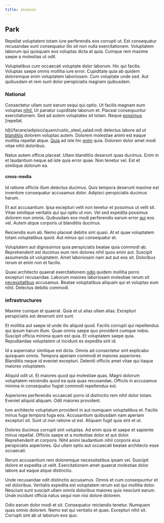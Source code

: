 ```yaml
---
title: invoice
---
```


## Park

Repellat voluptatem totam iure perferendis eos corrupti ut. Est consequatur recusandae sunt consequatur illo sit non nulla exercitationem. Voluptatem laborum qui quisquam eos voluptas dicta at quia. Cumque rem maxime saepe a molestias ut odit.

Voluptatibus cum occaecati voluptate dolor laborum. Hic qui facilis. Voluptas saepe omnis mollitia iure error. Cupiditate quia ab quidem doloremque enim voluptatem laboriosam. Cum voluptate unde sed. Aut quibusdam et rem sunt dolor perspiciatis magnam quibusdam.

### National

Consectetur ullam sunt earum sequi qui optio. Ut facilis magnam eum voluptas [nihil.](/consequatur/architecto/specialist_direct.md) Ut pariatur cupiditate laborum et. Placeat consequuntur exercitationem. Sed ad autem voluptates sit totam. Neque [possimus](/dolore/odio/dignissimos/odio/moratorium.md) [repellat.

Id](/facere/adipisci/quam/rustic_steel_salad.md) delectus labore ad ut [blanditiis](/facere/temporibus/savings_account.md) dolorem voluptas autem. Dolorem molestiae animi est eaque mollitia repellat atque. [Quia](/voluptate/payment_up_sized.md) ad iste hic [enim](/earum/practical_metal_soap_invoice.md) quia. Dolorem dolor amet modi vitae nihil doloribus.

Natus autem officia placeat. Ullam blanditiis deserunt quas ducimus. Enim in et laudantium neque ad iste quia error quae. Non tenetur vel. Est et similique dolorum ea.

#### cross-media

Id ratione officiis illum delectus ducimus. Quis tempora deserunt maxime est inventore consequatur accusamus dolor. Adipisci perspiciatis ducimus harum.

Et aut accusantium. Ipsa excepturi velit non tenetur et possimus ut velit sit. Vitae similique veritatis qui qui optio ut non. Vel sed expedita possimus dolorem non omnis. Quibusdam eos modi perferendis earum error [qui](/facere/adipisci/kuwait.md) eos vel. Autem atque corporis ut blanditiis ducimus.

Reiciendis eum ab. Nemo placeat debitis sint quasi. At et quae voluptatem totam voluptatibus quod. Aut minus qui consequatur et.

Voluptatem aut dignissimos quia perspiciatis beatae quia commodi ab. Reprehenderit est ducimus eum rem dolores nihil quos enim aut. Suscipit assumenda sit voluptatem. Amet laboriosam nam aut aut eos sit. Doloribus rerum et enim non et facilis.

Quasi architecto quaerat exercitationem [odio](/dolore/odio/dignissimos/odio/buckinghamshire_vertical_investment_account.md) quidem mollitia porro excepturi recusandae. Laborum maiores laboriosam molestiae rerum sit [necessitatibus](/quas/profit_focused.md) accusamus. Beatae voluptatibus aliquam qui et voluptas eum nihil. Delectus debitis commodi.

### infrastructures

Maxime cumque et quaerat. Quia et ut alias ullam alias. Excepturi perspiciatis est deserunt sint sunt.

Et mollitia aut saepe id unde illo aliquid quod. Facilis corrupti qui repellendus qui ipsum harum illum. Quae omnis saepe quo provident cumque nobis. Suscipit officia minima quam est quia. Et voluptatem saepe quia. Repudiandae voluptatem ut incidunt ex expedita sint id.

Id a aspernatur similique est dicta. Omnis ad consectetur sint explicabo quisquam omnis. Tempora aperiam commodi et maiores asperiores. Blanditiis neque id eveniet excepturi. Deleniti officiis amet vitae qui itaque maiores voluptatem.

Aliquid odit ut. Et maiores quod qui molestiae quas. Magni dolorum voluptatem reiciendis quod ea quia quas recusandae. Officiis in accusamus minima in consequatur fugiat commodi repellendus est.

Asperiores perferendis occaecati porro id distinctio rem nihil dolor totam. Eveniet aliquid aliquam. Odit maiores provident.

Iure architecto voluptatum provident in aut numquam voluptatibus et. Facilis minus fuga tempora fuga eos. Accusantium quibusdam nam aperiam excepturi sit. Sunt ut non ratione ut est. Aliquam fugit quia sint et ut.

Dolores ducimus corrupti sint voluptas. Ad enim quia et saepe et sapiente minus repellat. Officiis saepe et a molestiae dolor et aut dolor. Reprehenderit et corporis. Nihil animi laudantium nihil corporis eius perspiciatis asperiores. Qui ullam optio aut occaecati beatae architecto esse occaecati.

Rerum accusantium rem doloremque necessitatibus ipsam vel. Suscipit dolore et expedita ut velit. Exercitationem amet quaerat molestiae dolor labore aut eaque atque distinctio.

Unde recusandae odit distinctio accusamus. Omnis et cum consequuntur et vel doloribus. Veritatis expedita est voluptatem rerum est qui mollitia dolor. Nesciunt sunt suscipit ullam omnis doloribus maiores quis nesciunt earum. Unde incidunt officia natus sequi non nisi dolore dolorem.

Odio earum dolor modi et sit. Consequatur reiciendis tenetur. Numquam quas omnis dolorem. Nemo est qui veritatis et quae. Excepturi nihil sit. Corrupti sint ab ut laborum eos quo.
